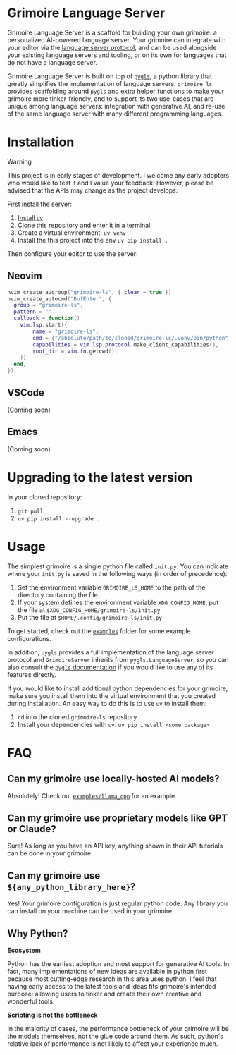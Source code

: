 # Grimoire Language Server
Grimoire Language Server is a scaffold for building your own grimoire: 
a personalized AI-powered language server. Your grimoire can integrate
with your editor via the [language server protocol](https://microsoft.github.io/language-server-protocol/),
and can be used alongside your existing language servers and tooling, 
or on its own for languages that do not have a language server.

Grimoire Language Server is built on top of [`pygls`](https://github.com/openlawlibrary/pygls),
a python library that greatly simplifies the implementation of language servers.
`grimoire_ls` provides scaffolding around `pygls` and extra helper functions to
make your grimoire more tinker-friendly, and to support its two use-cases that are
unique among language servers: integration with generative AI, and re-use of the
same language server with many different programming languages.


# Installation
> [!WARNING]  
> This project is in early stages of development.
> I welcome any early adopters who would like to test it and I value your feedback!
> However, please be advised that the APIs may change as the project develops. 

First install the server:
1. [Install `uv`](https://github.com/astral-sh/uv?tab=readme-ov-file#getting-started)
2. Clone this repository and enter it in a terminal
3. Create a virtual environment: ```uv venv```
3. Install the this project into the env ```uv pip install .```

Then configure your editor to use the server:

## Neovim
```lua
nvim_create_augroup("grimoire-ls", { clear = true })
nvim_create_autocmd("BufEnter", {
  group = "grimoire-ls",
  pattern = ""
  callback = function()
	vim.lsp.start({
		name = "grimoire-ls",
		cmd = {"/absolute/path/to/cloned/grimoire-ls/.venv/bin/python", "-m", "grimoire_ls.run"},
		capabilities = vim.lsp.protocol.make_client_capabilities(),
        root_dir = vim.fn.getcwd(),
	})
  end,
})
```

## VSCode
(Coming soon)

## Emacs
(Coming soon)

# Upgrading to the latest version
In your cloned repository:
1. `git pull`
2. `uv pip install --upgrade .`

# Usage
The simplest grimoire is a single python file called `init.py`. You can
indicate where your `init.py` is saved in the following ways (in order
of precedence):

1. Set the environment variable `GRIMOIRE_LS_HOME` to the path of the directory containing the file.
2. If your system defines the environment variable `XDG_CONFIG_HOME`, put the file at `$XDG_CONFIG_HOME/grimoire-ls/init.py`
3. Put the file at `$HOME/.config/grimoire-ls/init.py`

To get started, check out the [`examples`](examples/) folder for some example configurations.

In addition, `pygls` provides a full implementation of the language server protocol and
`GrimoireServer` inherits from `pygls.LanguageServer`, so you can also consult the
[`pygls` documentation](https://pygls.readthedocs.io/en/latest/) if you would like to use
any of its features directly.

If you would like to install additional python dependencies for your grimoire, make sure you
install them into the virtual environment that you created during installation. An easy way
to do this is to use `uv` to install them:

1. `cd` into the cloned `grimoire-ls` repository
2. Install your dependencies with `uv`: ```uv pip install <some package>```


# FAQ
## Can my grimoire use locally-hosted AI models?
Absolutely! Check out [`examples/llama_cpp`](examples/llama_cpp) for an example.

## Can my grimoire use proprietary models like GPT or Claude?
Sure! As long as you have an API key, anything shown in their API
tutorials can be done in your grimoire.

## Can my grimoire use `${any_python_library_here}`?
Yes! Your grimoire configuration is just regular python code.
Any library you can install on your machine can be used in your grimoire.

## Why Python?
**Ecosystem**

Python has the earliest adoption and most support for generative AI tools.
In fact, many implementations of new ideas are available in python first 
because most cutting-edge research in this area uses python. I feel that 
having early access to the latest tools and ideas fits grimoire's intended 
purpose: allowing users to tinker and create their own creative and wonderful 
tools.

**Scripting is not the bottleneck**

In the majority of cases, the performance bottleneck of your grimoire
will be the models themselves, not the glue code around them. As such,
python's relative lack of performance is not likely to affect your
experience much.
